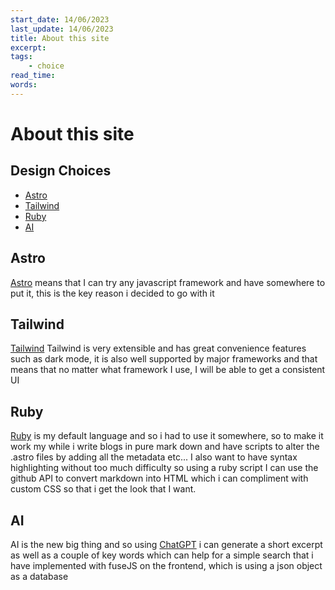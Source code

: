 ```yaml
---
start_date: 14/06/2023
last_update: 14/06/2023
title: About this site
excerpt:
tags: 
    - choice
read_time: 
words:
---
```


# About this site

## Design Choices
- [Astro](#Astro)
- [Tailwind](#Tailwind)
- [Ruby](#Ruby)
- [AI](#AI)

## Astro
[Astro](https://astro.build) means that I can try any javascript framework and have somewhere to put it, this is the key reason i decided to go with it

## Tailwind
[Tailwind](https://tailwindcss.com) Tailwind is very extensible and has great convenience features such as dark mode, it is also well supported by major frameworks and that means that no matter what framework I use, I will be able to get a consistent UI

## Ruby
[Ruby](https://rubygems.org) is my default language and so i had to use it somewhere, so to make it work my while i write blogs in pure mark down and have scripts to alter the .astro files by adding all the metadata etc... I also want to have syntax highlighting without too much difficulty so using a ruby script I can use the github API to convert markdown into HTML which i can compliment with custom CSS so that i get the look that I want.

## AI
AI is the new big thing and so using [ChatGPT](https://chat.openai.com) i can generate a short excerpt as well as a couple of key words which can help for a simple search that i have implemented with fuseJS on the frontend, which is using a json object as a database
